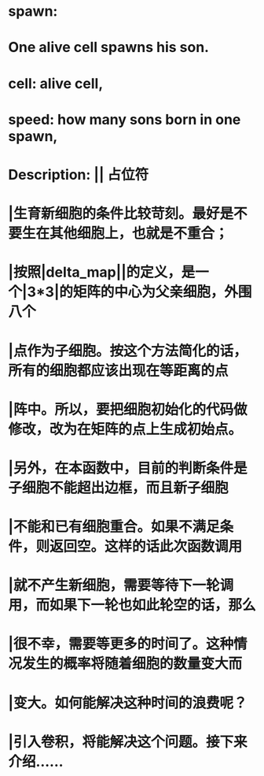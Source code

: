 # spawn:
#    One alive cell spawns his son.
#    cell: alive cell,
#    speed: how many sons born in one spawn,
#    Description: || 占位符
#    |生育新细胞的条件比较苛刻。最好是不要生在其他细胞上，也就是不重合；
#    |按照|delta_map||的定义，是一个|3*3|的矩阵的中心为父亲细胞，外围八个
#    |点作为子细胞。按这个方法简化的话，所有的细胞都应该出现在等距离的点
#    |阵中。所以，要把细胞初始化的代码做修改，改为在矩阵的点上生成初始点。
#    |另外，在本函数中，目前的判断条件是子细胞不能超出边框，而且新子细胞
#    |不能和已有细胞重合。如果不满足条件，则返回空。这样的话此次函数调用
#    |就不产生新细胞，需要等待下一轮调用，而如果下一轮也如此轮空的话，那么
#    |很不幸，需要等更多的时间了。这种情况发生的概率将随着细胞的数量变大而
#    |变大。如何能解决这种时间的浪费呢？
#    |引入卷积，将能解决这个问题。接下来介绍……

